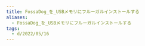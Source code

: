 ```yaml
---
title: FossaDog_を_USBメモリにフルーガルインストールする
aliases:
  - FossaDog_を_USBメモリにフルーガルインストールする
tags:
  - d/2022/05/16
---
```


